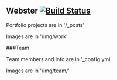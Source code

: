 ## Webster [![Build Status](https://travis-ci.org/yenbekbay/webster.svg?branch=gh-pages)](https://travis-ci.org/yenbekbay/webster)

Portfolio projects are in '/_posts'

Images are in '/img/work'

###Team

Team members and info are in '_config.yml'

Images are in '/img/team/'
